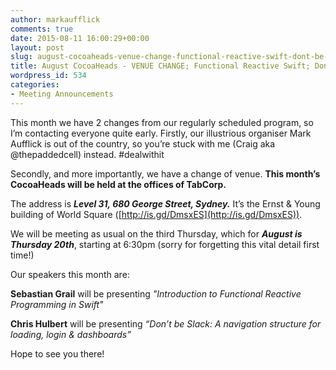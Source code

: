 ```yaml
---
author: markaufflick
comments: true
date: 2015-08-11 16:00:29+00:00
layout: post
slug: august-cocoaheads-venue-change-functional-reactive-swift-dont-be-slack
title: August CocoaHeads - VENUE CHANGE; Functional Reactive Swift; Don't be Slack
wordpress_id: 534
categories:
- Meeting Announcements
---
```


This month we have 2 changes from our regularly scheduled program, so I’m contacting everyone quite early.
Firstly, our illustrious organiser Mark Aufflick is out of the country, so you’re stuck with me (Craig aka @thepaddedcell) instead. #dealwithit

Secondly, and more importantly, we have a change of venue. **This month’s CocoaHeads will be held at the offices of TabCorp.**

The address is **_Level 31, 680 George Street, Sydney._** It’s the Ernst & Young building of World Square ([http://is.gd/DmsxES](http://is.gd/DmsxES)).

We will be meeting as usual on the third Thursday, which for _**August is Thursday 20th**_, starting at 6:30pm (sorry for forgetting this vital detail first time!)

Our speakers this month are:

**Sebastian Grail** will be presenting _"Introduction to Functional Reactive Programming in Swift"_

**Chris Hulbert** will be presenting _“Don’t be Slack: A navigation structure for loading, login & dashboards”_

Hope to see you there!
